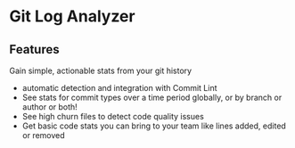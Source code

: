 # Git Log Analyzer

## Features
Gain simple, actionable stats from your git history
- automatic detection and integration with Commit Lint
- See stats for commit types over a time period globally, or by branch or author or both!
- See high churn files to detect code quality issues
- Get basic code stats you can bring to your team like lines added, edited or removed

